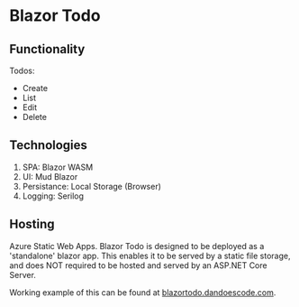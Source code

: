 # Blazor Todo

## Functionality

Todos:

- Create
- List
- Edit
- Delete  

## Technologies

1. SPA: Blazor WASM
1. UI: Mud Blazor
1. Persistance: Local Storage (Browser)
1. Logging: Serilog

## Hosting

Azure Static Web Apps.  Blazor Todo is designed to be deployed as a 'standalone' blazor app.  This enables it to be served by 
a static file storage, and does NOT required to be hosted and served by an ASP.NET Core Server.

Working example of this can be found at [blazortodo.dandoescode.com](https://blazortodo.dandoescode.com/).